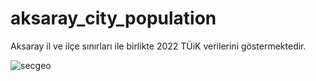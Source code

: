 # aksaray_city_population
Aksaray il ve ilçe sınırları ile birlikte 2022 TÜiK verilerini göstermektedir.


![secgeo](https://github.com/secgeo/aksaray_city_population/assets/44051115/dd9c6317-1bde-48f7-b83f-6ff451ddeac4)

